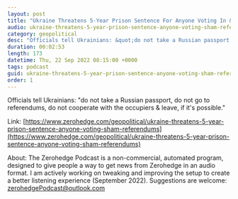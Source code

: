 ```yaml
---
layout: post
title: "Ukraine Threatens 5-Year Prison Sentence For Anyone Voting In &quot;Sham Referendums&quot;"
audio: ukraine-threatens-5-year-prison-sentence-anyone-voting-sham-referendums-0
category: geopolitical
desc: "Officials tell Ukrainians: &quot;do not take a Russian passport, do not go to referendums, do not cooperate with the occupiers &amp; leave, if it's possible.&quot;"
duration: 00:02:53
length: 173
datetime: Thu, 22 Sep 2022 08:15:00 +0000
tags: podcast
guid: ukraine-threatens-5-year-prison-sentence-anyone-voting-sham-referendums-0
order: 1
---
```

Officials tell Ukrainians: &quot;do not take a Russian passport, do not go to referendums, do not cooperate with the occupiers &amp; leave, if it's possible.&quot;

Link: [https://www.zerohedge.com/geopolitical/ukraine-threatens-5-year-prison-sentence-anyone-voting-sham-referendums](https://www.zerohedge.com/geopolitical/ukraine-threatens-5-year-prison-sentence-anyone-voting-sham-referendums)

About: The Zerohedge Podcast is a non-commercial, automated program, designed to give people a way to get news from Zerohedge in an audio format.  I am actively working on tweaking and improving the setup to create a better listening experience (September 2022).  Suggestions are welcome: [zerohedgePodcast@outlook.com](mailto:zerohedgePodcast@outlook.com)